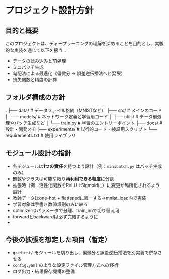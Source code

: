 # プロジェクト設計方針

## 目的と概要

このプロジェクトは、ディープラーニングの理解を深めることを目的とし、実験的な実装を通じて以下を扱う：
- データの読み込みと前処理
- ミニバッチ生成
- 勾配法による最適化（偏微分 → 誤差逆伝播法へと発展）
- 損失関数と精度の計算

## フォルダ構成の方針
.
 ├── data/ # データファイル格納（MNISTなど）
 ├── src/ # メインのコード 
 │ ├── models/ # ネットワーク定義と学習用コード 
 │ ├── utils/ # データ前処理やバッチ生成など 
 │ └── train.py # 学習のエントリーポイント 
 ├── docs/ # 設計・開発メモ 
 ├── experiments/ # 試行的コード・検証用スクリプト 
 └── requirements.txt # 使用ライブラリ
 
## モジュール設計の指針

- 各モジュールは**1つの責任**を持つよう設計（例：`minibatch.py` はバッチ生成のみ）
- 関数やクラスは可能な限り**再利用できる粒度**に分割
- 拡張時（例：活性化関数をReLU→Sigmoidに）に変更が局所化されるよう設計
- 教師データはone-hot + flattenedに統一する→mnist_load内で実装
- 学習対象は手書き数値識別のみに絞る
- optimizerはパラメータで分離、train_nnで切り替え可
- forwardとbackwardは必ず完結するように
- 

## 今後の拡張を想定した項目（暫定）

- `gradient/` モジュールを切り出し、偏微分と誤差逆伝播法を別実装で併存させる
- `config.yaml` のような設定ファイル管理方式への移行
- ログ出力・結果保存機構の整備
